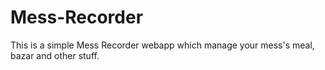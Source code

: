 # Mess-Recorder
This is a simple Mess Recorder webapp  which manage your mess's meal, bazar and other stuff.
